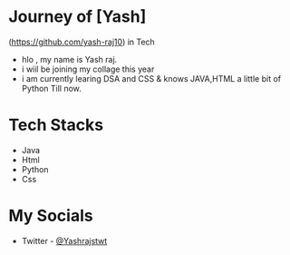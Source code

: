 # Journey of [Yash]
(https://github.com/yash-raj10) in Tech

- hlo , my name is Yash raj.
- i wiil be joining my collage this year
- i am currently learing DSA and CSS & knows JAVA,HTML
 a little bit of Python Till now.
 
 # Tech Stacks
 - Java
 - Html
 - Python
 - Css
 # My Socials
- Twitter - [@Yashrajstwt](https://twitter.com/Yashrajstwt)
